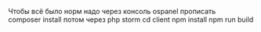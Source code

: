 Чтобы всё было норм надо через консоль ospanel прописать <br>
composer install
потом через php storm
cd client
npm install
npm run build
